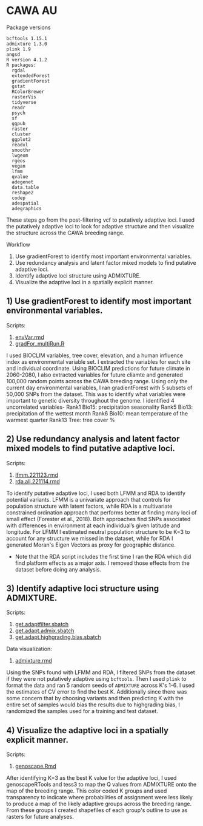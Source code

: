 # CAWA AU
Package versions
```
bcftools 1.15.1
admixture 1.3.0
plink 1.9
angsd 
R version 4.1.2
R packages:
  rgdal
  extendedForest
  gradientForest
  gstat
  RColorBrewer
  rasterVis
  tidyverse
  readr
  psych
  sf
  ggpub
  raster
  cluster
  ggplot2
  readxl
  smoothr
  lwgeom
  rgeos 
  vegan
  lfmm
  qvalue
  adegenet
  data.table
  reshape2
  codep
  adespatial
  adegraphics
```

These steps go from the post-filtering vcf to putatively adaptive loci. I used the putatively adaptive loci to look for adaptive structure and then visualize the structure across the CAWA breeding range. 

Workflow
1. Use gradientForest to identify most important environmental variables.
2. Use redundancy analysis and latent factor mixed models to find putative adaptive loci.
3. Identify adaptive loci structure using ADMIXTURE.
4. Visualize the adaptive loci in a spatially explicit manner.

## 1) Use gradientForest to identify most important environmental variables.

Scripts: 
  1) [envVar.rmd](https://github.com/mcaitlinv/cawa-breeding/blob/main/05_au/scripts/envVar.rmd)
  2) [gradFor_multiRun.R](https://github.com/mcaitlinv/cawa-breeding/blob/main/05_au/scripts/gradFor_multiRun.R)

I used BIOCLIM variables, tree cover, elevation, and a human influence index as environmental variable set. I extracted the variables for each site and individual coordinate. Using BIOCLIM predictions for future climate in 2060-2080, I also extracted variables for future cliamte and generated 100,000 random points across the CAWA breeding range. Using only the current day environmental variables, I ran gradientForest with 5 subsets of 50,000 SNPs from the dataset. This was to identify what variables were important to genetic diversity throughout the genome. I identified 4 uncorrelated variables-
    Rank1 Bio15: precipitation seasonality
    Rank5 Bio13: precipitation of the wettest month
    Rank6 Bio10: mean temperature of the warmest quarter
    Rank13 Tree: tree cover %

## 2) Use redundancy analysis and latent factor mixed models to find putative adaptive loci.

Scripts: 
  1) [lfmm.221123.rmd](https://htmlpreview.github.io/?https://github.com/mcaitlinv/cawa-breeding/blob/main/05_au/scripts/lfmm.221123.html)
  2) [rda.all.221114.rmd](https://htmlpreview.github.io/?https://github.com/mcaitlinv/cawa-breeding/blob/main/05_au/scripts/rda.all.221114.html)
  
To identify putative adaptive loci, I used both LFMM and RDA to identify potential variants. LFMM is a univariate approach that controls for population structure with latent factors, while RDA is a multivariate constrained ordination approach that performs better at finding many loci of small effect (Forester et al., 2018). Both approaches find SNPs associated with differences in environment at each individual’s given latitude and longitude. For LFMM I estimated neutral population structure to be K=3 to account for any structure we missed in the dataset, while for RDA I generated Moran's Eigen Vectors as proxy for geographic distance. 

- Note that the RDA script includes the first time I ran the RDA which did find platform effects as a major axis. I removed those effects from the dataset before doing any analysis. 

## 3) Identify adaptive loci structure using ADMIXTURE.

Scripts: 
  1) [get.adaptfilter.sbatch](https://github.com/mcaitlinv/cawa-breeding/blob/main/05_au/scripts/get.adaptfilter.sbatch)
  2) [get.adapt.admix.sbatch](https://github.com/mcaitlinv/cawa-breeding/blob/main/05_auu/scripts/get.adapt.admix.sbatch)
  3) [get.adapt.highgrading.bias.sbatch](https://github.com/mcaitlinv/cawa-breeding/blob/main/05_auu/scripts/get.adapt.highgrading.bias.sbatch)
  
Data visualization:
 1) [admixture.rmd](https://htmlpreview.github.io/?https://github.com/mcaitlinv/cawa-breeding/blob/main/04_esu/scripts/admixture.html)
  
Using the SNPs found with LFMM and RDA, I filtered SNPs from the dataset if they were not putatively adaptive using `bcftools`. Then I used `plink` to format the data and ran 5 random seeds of `ADMIXTURE` across K's 1-6. I used the estimates of CV error to find the best K. Additionally since there was some concern that by choosing variants and then predicting K with the entire set of samples would bias the results due to highgrading bias, I randomized the samples used for a training and test dataset. 

## 4) Visualize the adaptive loci in a spatially explicit manner.

Scripts: 
  1) [genoscape.Rmd](https://github.com/mcaitlinv/cawa-breeding/blob/main/05_au/scripts/genoscape.Rmd)
  
After identifying K=3 as the best K value for the adaptive loci, I used genoscapeRTools and tess3 to map the Q values from ADMIXTURE onto the map of the breeding range. This color coded K groups and used transparency to indicate where probabilities of assignment were less likely to produce a map of the likely adaptive groups across the breeding range. From these groups I created shapefiles of each group's outline to use as rasters for future analyses. 
